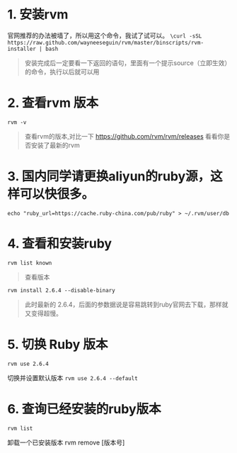 # 1. 安装rvm
 官网推荐的办法被墙了，所以用这个命令，我试了试可以。
 `\curl -sSL https://raw.github.com/wayneeseguin/rvm/master/binscripts/rvm-installer | bash`
> 安装完成后一定要看一下返回的语句，里面有一个提示source（立即生效）的命令，执行以后就可以用
# 2. 查看rvm 版本
`rvm -v`
> 查看rvm的版本,对比一下 https://github.com/rvm/rvm/releases 看看你是否安装了最新的rvm

# 3. 国内同学请更换aliyun的ruby源，这样可以快很多。

`echo "ruby_url=https://cache.ruby-china.com/pub/ruby" > ~/.rvm/user/db`

# 4. 查看和安装ruby

`rvm list known`
> 查看版本

`rvm install 2.6.4 --disable-binary`
> 此时最新的 2.6.4，后面的参数据说是容易跳转到ruby官网去下载，那样就又变得超慢。

# 5. 切换 Ruby 版本

`rvm use 2.6.4`

切换并设置默认版本
`rvm use 2.6.4 --default `

# 6. 查询已经安装的ruby版本

`rvm list`

卸载一个已安装版本
rvm remove [版本号]
